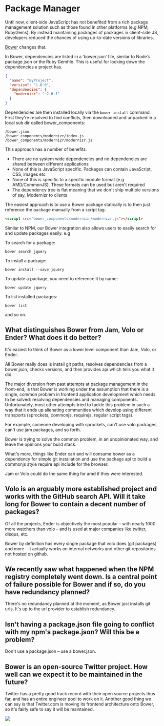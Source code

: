 # Package Manager

Until now, client-side JavaScript has not benefited from a rich package management solution such as those found in other platforms (e.g NPM, RubyGems). By instead maintaining packages of packages in client-side JS, developers reduced the chances of using up-to-date versions of libraries.

[Bower](http://bower.io) changes that.

In Bower, dependencies are listed in a ‘bower.json’ file, similar to Node’s package.json or the Ruby Gemfile. This is useful for locking down the dependencies a project has.


```json
{
  "name": "myProject",
  "version": "1.0.0",
  "dependencies": {
    "modernizr": "~2.6.1"
  }
}
```

Dependencies are then installed locally via the `bower install` command. First they're resolved to find conflicts, then downloaded and unpacked in a local sub dir called bower_components:

    /bower.json
    /bower_components/modernizr/index.js
    /bower_components/modernizr/modernizr.js

This approach has a number of benefits.

* There are no system wide dependencies and no dependencies are shared between different applications
* None of this is JavaScript specific. Packages can contain JavaScript, CSS, images etc
* None of this is specific to a specific module format (e.g AMD/CommonJS). These formats can be used but aren't required
* The dependency tree is flat meaning that we don't ship multiple versions of say, Modernizr to clients


The easiest approach is to use a Bower package statically is to then just reference the package manually from a script tag:

```html
<script src="bower_components/modernizr/modernizr.js"></script>
```

Similar to NPM, our Bower integration also allows users to easily search for and update packages easily. e.g

To search for a package:

    bower search jquery

To install a package:

    bower install --save jquery

To update a package, you need to reference it by name:

    bower update jquery

To list installed packages:

    bower list

and so on.


## What distinguishes Bower from Jam, Volo or Ender? What does it do better?

It's easiest to think of Bower as a lower level component than Jam, Volo, or Ender.

All Bower really does is install git paths, resolves dependencies from a bower.json, checks versions, and then provides api which tells you what it did.

The major diversion from past attempts at package management in the front-end, is that Bower is working under the assumption that there is a single, common problem in frontend application development which needs to be solved: resolving dependencies and managing components. Unfortunately, most other attempts tried to tackle this problem in such a way that it ends up alienating communities which develop using different transports (sprockets, commonjs, requirejs, regular script tags).

For example, someone developing with sprockets, can't use volo packages, can't use jam packages, and so forth.

Bower is trying to solve the common problem, in an unopinionated way, and leave the opinions your build stack.

What's more, things like Ender can and will consume bower as a dependency for simple git installation and use the package api to build a commonjs style require api include for the browser.

Jam or Volo could do the same thing for amd if they were interested.

## Volo is an arguably more established project and works with the GitHub search API. Will it take long for Bower to contain a decent number of packages?

Of all the projects, Ender is objectively the most popular - with nearly 1000 more watchers than volo – and is used at major companies like twitter, disqus, etc.

Bower by definition has every single package that volo does (git packages) and more - it actually works on internal networks and other git repositories not hosted on github.

## We recently saw what happened when the NPM registry completely went down. Is a central point of failure possible for Bower and if so, do you have redundancy planned?

There's no redundancy planned at the moment, as Bower just installs git urls. It's up to the url provider to establish redundancy.

## Isn't having a package.json file going to conflict with my npm's package.json? Will this be a problem?

Don't use a package.json – use a bower.json.

## Bower is an open-source Twitter project. How well can we expect it to be maintained in the future?

Twitter has a pretty good track record with their open source projects thus far, and has an entire engineer pool to work on it. Another good thing we can say is that Twitter.com is moving its frontend architecture onto Bower, so it's fairly safe to say it will be maintained.

<img src="http://yeoman.io/assets/img/yeoman-005.png" class="character">